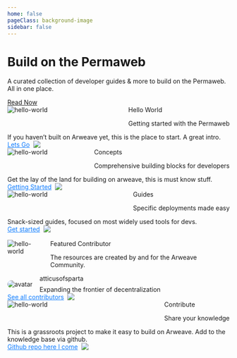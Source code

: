 ```yaml
---
home: false
pageClass: background-image
sidebar: false
---
```


<div class="home-header">
<div>
<h1 class="title">Build on the Permaweb</h1>
<p class="slug">A curated collection of developer guides & more to build on the Permaweb. All in one place.</p>
</div>
<div class="btn-container">
<a class="home-btn" href="/getting-started/welcome.html">Read Now</a>
</div>
</div>
<div class="home-row">
  <div class="home-box">
    <div style="display: flex;justify-content: space-between;align-items: start;">
      <img src="/hello-world.svg" alt="hello-world" />
      <div style="margin-left: 8px;">
        <div class="home-box-title">Hello World</div>
        <p class="home-box-slug">Getting started with the Permaweb</p>
      </div>
    </div>
    <div class="home-box-note">
If you haven’t built on Arweave yet, this is the place to start. A great intro.
    </div>
    <div style="">
      <a href="/getting-started/quick-starts/hw-no-code.html" style="display:flex;gap:8px;font-family: Inter; font-size: 14px; font-weight: 400;color: #0E7CFF;">Lets Go <img src="/lets-go.svg" /></a>
    </div>
  </div>
  <div class="home-box">
    <div style="display: flex;justify-content: space-between;align-items: start;">
      <img src="/core-concept.svg" alt="hello-world" />
      <div style="margin-left: 8px;">
        <div class="home-box-title">Concepts</div>
        <p class="home-box-slug">Comprehensive building blocks for developers</p>
      </div>
    </div>
    <div class="home-box-note">
Get the lay of the land for building on arweave, this is must know stuff.
    </div>
    <div style="">
      <a href="/concepts/index.html" style="display:flex;gap:8px;font-family: Inter; font-size: 14px; font-weight: 400;color: #0E7CFF;">Getting Started <img src="/lets-go.svg" /></a>
    </div>
  </div>
  <div class="home-box">
    <div style="display: flex;justify-content: space-between;align-items: start;">
      <img src="/guides.svg" alt="hello-world" />
      <div style="margin-left: 8px;">
        <div class="home-box-title">Guides</div>
        <p class="home-box-slug">Specific deployments made easy</p>
      </div>
    </div>
    <div class="home-box-note">
Snack-sized guides, focused on most widely used tools for devs.
    </div>
    <div style="">
      <a href="/guides/index.html" style="display:flex;gap:8px;font-family: Inter; font-size: 14px; font-weight: 400;color: #0E7CFF;">Get started <img src="/lets-go.svg" /></a>
    </div>
  </div>
  
</div>
<div  class="home-row" style="margin-top: 16px;">
  <div class="double-box">
    <div style="display: flex;justify-content: space-between;align-items: start;">
      <img src="/featured.svg" alt="hello-world" />
      <div style="margin-left: 8px;">
        <div class="home-box-title">Featured Contributor</div>
        <p class="home-box-slug">The resources are created by and for the Arweave Community.</p>
      </div>
    </div>
    <div style="display:flex;justify-content:start;gap:16px;align-items: center;">
      <img style="border-radius: 999px;" src="https://avatars.githubusercontent.com/u/85306700?s=60&v=4" alt="avatar" />
      <div style="display:flex;flex-direction: column; gap: 8px">
        <div class="double-box-feature-user">atticusofsparta</div>
        <div class="double-box-feature-text" >Expanding the frontier of decentralization</div>
      </div>
    </div>
    <div style="">
      <a target="_blank" href="https://github.com/twilson63/permaweb-cookbook/graphs/contributors" style="display:flex;gap:8px;font-family: Inter; font-size: 14px; font-weight: 400;color: #0E7CFF;">See all contributors <img src="/lets-go.svg" /></a>
    </div>
  </div>
  <div class="home-box">
    <div style="display: flex;justify-content: space-between;align-items: start;">
      <img src="/contribute.svg" alt="hello-world" />
      <div style="margin-left: 8px;">
        <div class="home-box-title">Contribute</div>
        <p class="home-box-slug">Share your knowledge</p>
      </div>
    </div>
    <div class="home-box-note">
This is a grassroots project to make it easy to build on Arweave. Add to the knowledge base via github.
    </div>
    <div style="">
      <a href="/getting-started/contributing.html" style="display:flex;gap:8px;font-family: Inter; font-size: 14px; font-weight: 400;color: #0E7CFF;">Github repo here I come <img src="/lets-go.svg" /></a>
    </div>
  </div>
  </div>